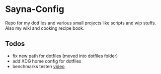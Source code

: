 # Sayna-Config
Repo for my dotfiles and various small projects like scripts and wip stuffs.\
Also my wiki and cooking recipe book.

## Todos
- fix new path for dotfiles (moved into dotfiles folder)
- add XDG home config for dotfiles
- benchmarks testen [video](https://youtu.be/y9tS_qHX5sE?si=DJxWwku_dGwR4ek6)
